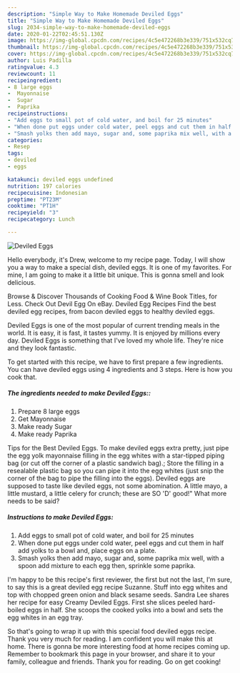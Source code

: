 ```yaml
---
description: "Simple Way to Make Homemade Deviled Eggs"
title: "Simple Way to Make Homemade Deviled Eggs"
slug: 2034-simple-way-to-make-homemade-deviled-eggs
date: 2020-01-22T02:45:51.130Z
image: https://img-global.cpcdn.com/recipes/4c5e472268b3e339/751x532cq70/deviled-eggs-recipe-main-photo.jpg
thumbnail: https://img-global.cpcdn.com/recipes/4c5e472268b3e339/751x532cq70/deviled-eggs-recipe-main-photo.jpg
cover: https://img-global.cpcdn.com/recipes/4c5e472268b3e339/751x532cq70/deviled-eggs-recipe-main-photo.jpg
author: Luis Padilla
ratingvalue: 4.3
reviewcount: 11
recipeingredient:
- 8 large eggs
-  Mayonnaise
-  Sugar
-  Paprika
recipeinstructions:
- "Add eggs to small pot of cold water, and boil for 25 minutes"
- "When done put eggs under cold water, peel eggs and cut them in half add yolks to a bowl and, place eggs on a plate."
- "Smash yolks then add mayo, sugar and, some paprika mix well, with a spoon add mixture to each egg then, sprinkle some paprika."
categories:
- Resep
tags:
- deviled
- eggs

katakunci: deviled eggs undefined
nutrition: 197 calories
recipecuisine: Indonesian
preptime: "PT23M"
cooktime: "PT1H"
recipeyield: "3"
recipecategory: Lunch

---
```



![Deviled Eggs](https://img-global.cpcdn.com/recipes/4c5e472268b3e339/751x532cq70/deviled-eggs-recipe-main-photo.jpg)

Hello everybody, it's Drew, welcome to my recipe page. Today, I will show you a way to make a special dish, deviled eggs. It is one of my favorites. For mine, I am going to make it a little bit unique. This is gonna smell and look delicious.

Browse &amp; Discover Thousands of Cooking Food &amp; Wine Book Titles, for Less. Check Out Devil Egg On eBay. Deviled Egg Recipes Find the best deviled egg recipes, from bacon deviled eggs to healthy deviled eggs.

Deviled Eggs is one of the most popular of current trending meals in the world. It is easy, it is fast, it tastes yummy. It is enjoyed by millions every day. Deviled Eggs is something that I've loved my whole life. They're nice and they look fantastic.


To get started with this recipe, we have to first prepare a few ingredients. You can have deviled eggs using 4 ingredients and 3 steps. Here is how you cook that.

##### The ingredients needed to make Deviled Eggs::

1. Prepare 8 large eggs
1. Get  Mayonnaise
1. Make ready  Sugar
1. Make ready  Paprika


Tips for the Best Deviled Eggs. To make deviled eggs extra pretty, just pipe the egg yolk mayonnaise filling in the egg whites with a star-tipped piping bag (or cut off the corner of a plastic sandwich bag).; Store the filling in a resealable plastic bag so you can pipe it into the egg whites (just snip the corner of the bag to pipe the filling into the eggs). Deviled eggs are supposed to taste like deviled eggs, not some abomination. A little mayo, a little mustard, a little celery for crunch; these are SO &#39;D&#39; good!&#34; What more needs to be said? 

##### Instructions to make Deviled Eggs:

1. Add eggs to small pot of cold water, and boil for 25 minutes
1. When done put eggs under cold water, peel eggs and cut them in half add yolks to a bowl and, place eggs on a plate.
1. Smash yolks then add mayo, sugar and, some paprika mix well, with a spoon add mixture to each egg then, sprinkle some paprika.


I&#39;m happy to be this recipe&#39;s first reviewer, the first but not the last, I&#39;m sure, to say this is a great deviled egg recipe Suzanne. Stuff into egg whites and top with chopped green onion and black sesame seeds. Sandra Lee shares her recipe for easy Creamy Deviled Eggs. First she slices peeled hard-boiled eggs in half. She scoops the cooked yolks into a bowl and sets the egg whites in an egg tray. 

So that's going to wrap it up with this special food deviled eggs recipe. Thank you very much for reading. I am confident you will make this at home. There is gonna be more interesting food at home recipes coming up. Remember to bookmark this page in your browser, and share it to your family, colleague and friends. Thank you for reading. Go on get cooking!
